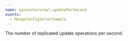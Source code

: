 ```yaml
---
name: opcountersrepl.updatePerSecond
events:
  - MongoConfigServerSample
---
```


The number of replicated update operations per second.